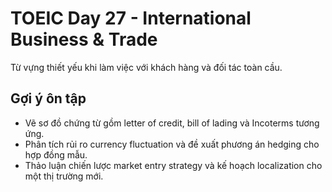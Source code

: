 # TOEIC Day 27 - International Business & Trade

Từ vựng thiết yếu khi làm việc với khách hàng và đối tác toàn cầu.

## Gợi ý ôn tập
- Vẽ sơ đồ chứng từ gồm letter of credit, bill of lading và Incoterms tương ứng.
- Phân tích rủi ro currency fluctuation và đề xuất phương án hedging cho hợp đồng mẫu.
- Thảo luận chiến lược market entry strategy và kế hoạch localization cho một thị trường mới.
